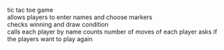 tic tac toe game  
allows players to enter names and choose markers      
checks winning and draw condition                                                                                                                                       
calls each player by name
counts number of moves of each player 
asks if the players want to play again
